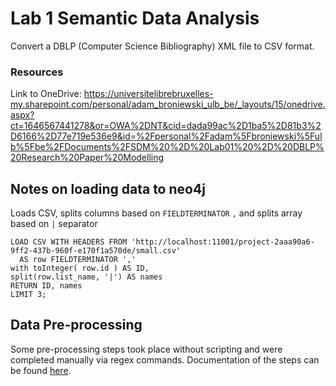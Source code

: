# Lab 1 Semantic Data Analysis
Convert a DBLP (Computer Science Bibliography) XML file to CSV format.

### Resources 
Link to OneDrive:
https://universitelibrebruxelles-my.sharepoint.com/personal/adam_broniewski_ulb_be/_layouts/15/onedrive.aspx?ct=1646567441278&or=OWA%2DNT&cid=dada99ac%2D1ba5%2D81b3%2D6166%2D77e719e536e9&id=%2Fpersonal%2Fadam%5Fbroniewski%5Fulb%5Fbe%2FDocuments%2FSDM%20%2D%20Lab01%20%2D%20DBLP%20Research%20Paper%20Modelling

## Notes on loading data to neo4j

Loads CSV, splits columns based on `FIELDTERMINATOR` `,` and splits array based on `|` separator
```cypher
LOAD CSV WITH HEADERS FROM 'http://localhost:11001/project-2aaa90a6-9ff2-437b-960f-e170f1a570de/small.csv'
  AS row FIELDTERMINATOR ','
with toInteger( row.id ) AS ID,
split(row.list_name, '|') AS names
RETURN ID, names
LIMIT 3;
```

## Data Pre-processing
Some pre-processing steps took place without scripting and were completed manually via regex commands. Documentation of the steps can be found [here](docs/PRE-PROCESS-STEPS.md).